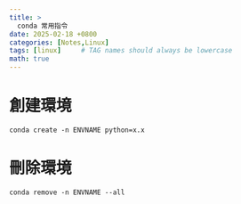 ```yaml
---
title: > 
  conda 常用指令
date: 2025-02-18 +0800
categories: [Notes,Linux]
tags: [linux]     # TAG names should always be lowercase
math: true
---
```


# 創建環境
```
conda create -n ENVNAME python=x.x
```

# 刪除環境
```
conda remove -n ENVNAME --all
```